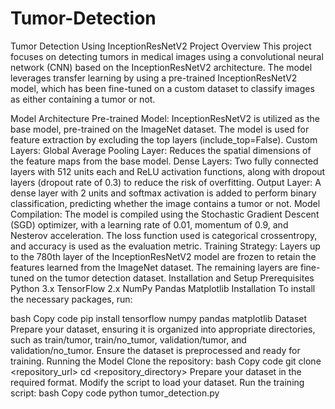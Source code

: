 # Tumor-Detection

Tumor Detection Using InceptionResNetV2
Project Overview
This project focuses on detecting tumors in medical images using a convolutional neural network (CNN) based on the InceptionResNetV2 architecture. The model leverages transfer learning by using a pre-trained InceptionResNetV2 model, which has been fine-tuned on a custom dataset to classify images as either containing a tumor or not.

Model Architecture
Pre-trained Model:
InceptionResNetV2 is utilized as the base model, pre-trained on the ImageNet dataset. The model is used for feature extraction by excluding the top layers (include_top=False).
Custom Layers:
Global Average Pooling Layer: Reduces the spatial dimensions of the feature maps from the base model.
Dense Layers: Two fully connected layers with 512 units each and ReLU activation functions, along with dropout layers (dropout rate of 0.3) to reduce the risk of overfitting.
Output Layer: A dense layer with 2 units and softmax activation is added to perform binary classification, predicting whether the image contains a tumor or not.
Model Compilation:
The model is compiled using the Stochastic Gradient Descent (SGD) optimizer, with a learning rate of 0.01, momentum of 0.9, and Nesterov acceleration. The loss function used is categorical crossentropy, and accuracy is used as the evaluation metric.
Training Strategy:
Layers up to the 780th layer of the InceptionResNetV2 model are frozen to retain the features learned from the ImageNet dataset. The remaining layers are fine-tuned on the tumor detection dataset.
Installation and Setup
Prerequisites
Python 3.x
TensorFlow 2.x
NumPy
Pandas
Matplotlib
Installation
To install the necessary packages, run:

bash
Copy code
pip install tensorflow numpy pandas matplotlib
Dataset
Prepare your dataset, ensuring it is organized into appropriate directories, such as train/tumor, train/no_tumor, validation/tumor, and validation/no_tumor.
Ensure the dataset is preprocessed and ready for training.
Running the Model
Clone the repository:
bash
Copy code
git clone <repository_url>
cd <repository_directory>
Prepare your dataset in the required format.
Modify the script to load your dataset.
Run the training script:
bash
Copy code
python tumor_detection.py

